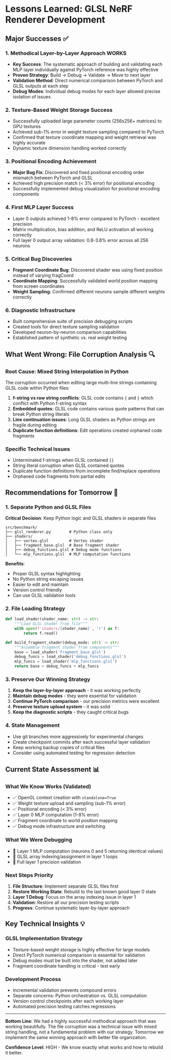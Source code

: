 # Lessons Learned: GLSL NeRF Renderer Development

## Major Successes ✅

### 1. Methodical Layer-by-Layer Approach WORKS

- **Key Success**: The systematic approach of building and validating each MLP layer individually against PyTorch reference was highly effective
- **Proven Strategy**: Build → Debug → Validate → Move to next layer
- **Validation Method**: Direct numerical comparison between PyTorch and GLSL outputs at each step
- **Debug Modes**: Individual debug modes for each layer allowed precise isolation of issues

### 2. Texture-Based Weight Storage Success

- Successfully uploaded large parameter counts (256x256+ matrices) to GPU textures
- Achieved sub-1% error in weight texture sampling compared to PyTorch
- Confirmed that texture coordinate mapping and weight retrieval was highly accurate
- Dynamic texture dimension handling worked correctly

### 3. Positional Encoding Achievement

- **Major Bug Fix**: Discovered and fixed positional encoding order mismatch between PyTorch and GLSL
- Achieved high precision match (< 3% error) for positional encoding
- Successfully implemented debug visualization for positional encoding components

### 4. First MLP Layer Success

- Layer 0 outputs achieved 1-8% error compared to PyTorch - excellent precision
- Matrix multiplication, bias addition, and ReLU activation all working correctly
- Full layer 0 output array validation: 0.8-3.8% error across all 256 neurons

### 5. Critical Bug Discoveries

- **Fragment Coordinate Bug**: Discovered shader was using fixed position instead of varying fragCoord
- **Coordinate Mapping**: Successfully validated world position mapping from screen coordinates
- **Weight Sampling**: Confirmed different neurons sample different weights correctly

### 6. Diagnostic Infrastructure

- Built comprehensive suite of precision debugging scripts
- Created tools for direct texture sampling validation
- Developed neuron-by-neuron comparison capabilities
- Established pattern of synthetic vs. real weight testing

## What Went Wrong: File Corruption Analysis 🔍

### Root Cause: Mixed String Interpolation in Python

The corruption occurred when editing large multi-line strings containing GLSL code within Python files:

1. **f-string vs raw string conflicts**: GLSL code contains `{` and `}` which conflict with Python f-string syntax
2. **Embedded quotes**: GLSL code contains various quote patterns that can break Python string literals
3. **Line continuation issues**: Long GLSL shaders as Python strings are fragile during editing
4. **Duplicate function definitions**: Edit operations created orphaned code fragments

### Specific Technical Issues

- Unterminated f-strings when GLSL contained `{}`
- String literal corruption when GLSL contained quotes
- Duplicate function definitions from incomplete find/replace operations
- Orphaned code fragments from partial edits

## Recommendations for Tomorrow 🚀

### 1. Separate Python and GLSL Files

**Critical Decision**: Keep Python logic and GLSL shaders in separate files

```
src/benchmark/
├── glsl_renderer.py        # Python class only
├── shaders/
│   ├── vertex.glsl         # Vertex shader
│   ├── fragment_base.glsl  # Base fragment shader
│   ├── debug_functions.glsl # Debug mode functions
│   └── mlp_functions.glsl  # MLP computation functions
```

**Benefits**:

- Proper GLSL syntax highlighting
- No Python string escaping issues
- Easier to edit and maintain
- Version control friendly
- Can use GLSL validation tools

### 2. File Loading Strategy

```python
def load_shader(shader_name: str) -> str:
    """Load GLSL shader from file"""
    with open(f'shaders/{shader_name}', 'r') as f:
        return f.read()

def build_fragment_shader(debug_mode: str) -> str:
    """Assemble fragment shader from components"""
    base = load_shader('fragment_base.glsl')
    debug_funcs = load_shader('debug_functions.glsl')
    mlp_funcs = load_shader('mlp_functions.glsl')
    return base + debug_funcs + mlp_funcs
```

### 3. Preserve Our Winning Strategy

1. **Keep the layer-by-layer approach** - it was working perfectly
2. **Maintain debug modes** - they were essential for validation
3. **Continue PyTorch comparison** - our precision metrics were excellent
4. **Preserve texture upload system** - it was solid
5. **Keep the diagnostic scripts** - they caught critical bugs

### 4. State Management

- Use git branches more aggressively for experimental changes
- Create checkpoint commits after each successful layer validation
- Keep working backup copies of critical files
- Consider using automated testing for regression detection

## Current State Assessment 📊

### What We Know Works (Validated)

- ✅ OpenGL context creation with `standalone=True`
- ✅ Weight texture upload and sampling (sub-1% error)
- ✅ Positional encoding (< 3% error)
- ✅ Layer 0 MLP computation (1-8% error)
- ✅ Fragment coordinate to world position mapping
- ✅ Debug mode infrastructure and switching

### What We Were Debugging

- 🔄 Layer 1 MLP computation (neurons 0 and 5 returning identical values)
- 🔄 GLSL array indexing/assignment in layer 1 loops
- 🔄 Full layer 1 precision validation

### Next Steps Priority

1. **File Structure**: Implement separate GLSL files first
2. **Restore Working State**: Rebuild to the last known good layer 0 state
3. **Layer 1 Debug**: Focus on the array indexing issue in layer 1
4. **Validation**: Restore all our precision testing scripts
5. **Progress**: Continue systematic layer-by-layer approach

## Key Technical Insights 💡

### GLSL Implementation Strategy

- Texture-based weight storage is highly effective for large models
- Direct PyTorch numerical comparison is essential for validation
- Debug modes must be built into the shader, not added later
- Fragment coordinate handling is critical - test early

### Development Process

- Incremental validation prevents compound errors
- Separate concerns: Python orchestration vs. GLSL computation
- Version control checkpoints after each working layer
- Automated precision testing catches regressions

---

**Bottom Line**: We had a highly successful methodical approach that was working beautifully. The file corruption was a technical issue with mixed string handling, not a fundamental problem with our strategy. Tomorrow we implement the same winning approach with better file organization.

**Confidence Level**: HIGH - We know exactly what works and how to rebuild it better.
